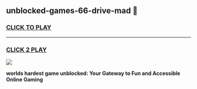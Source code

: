 
## unblocked-games-66-drive-mad 👋
<h3>
<a href="https://premium.freeplayer.one?title=unblocked-games-66-drive-mad&ref=14F">CLICK TO PLAY</a></h3>
<hr>

<h3>
<a href="https://premium.freeplayer.one?title=unblocked-games-66-drive-mad&ref=14F">CLICK 2 PLAY</a>
  
</h3>

<a href="https://premium.freeplayer.one?title=unblocked-games-66-drive-mad&ref=12F/"><img src="https://clearcache.store/games.png"></a>


**worlds hardest game unblocked: Your Gateway to Fun and Accessible Online Gaming**
